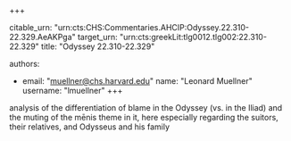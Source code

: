 +++


citable_urn: "urn:cts:CHS:Commentaries.AHCIP:Odyssey.22.310-22.329.AeAKPga"
target_urn: "urn:cts:greekLit:tlg0012.tlg002:22.310-22.329"
title: "Odyssey 22.310-22.329"

authors:
- email: "muellner@chs.harvard.edu"
  name: "Leonard Muellner"
  username: "lmuellner"
+++

<p>analysis of the differentiation of blame in the Odyssey (vs. in the Iliad) and the muting of the mēnis theme in it, here especially regarding the suitors, their relatives, and Odysseus and his family</p>
